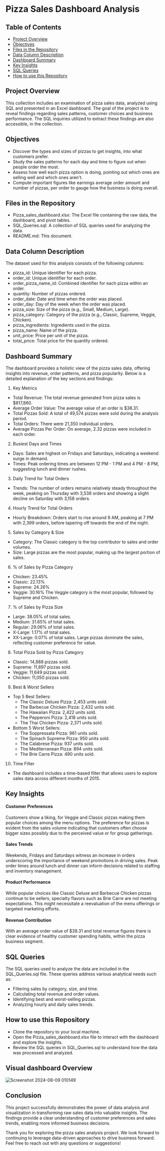 # Pizza Sales Dashboard Analysis

## Table of Contents
- [Project Overview](#project-overview)
- [Objectives](#objectives)
- [Files in the Repository](#files-in-the-repository)
- [Data Column Description](#data-column-description)
- [Dashboard Summary](#dashboard-summary)
- [Key Insights](#key-insights)
- [SQL Queries](#sql-queries)
- [How to use this Repository](#how-to-use-this-repository)
  
## Project Overview
 This collection includes an examination of pizza sales data, analyzed using SQL and presented in an Excel dashboard. The goal of the project is to reveal findings regarding sales patterns, customer choices and business performance. The SQL inquiries utilized to extract these findings are also accessible, in the collection.
 
 ## Objectives
- Discover the types and sizes of pizzas to get insights, into what customers prefer.
- Study the sales patterns for each day and time to figure out when people order the most.
- Assess how well each pizza option is doing, pointing out which ones are selling well and which ones aren't.
- Compute important figures like earnings average order amount and number of pizzas, per order to gauge how the business is doing overall.
  
 ## Files in the Repository
 - Pizza_sales_dashboard.xlsx: The Excel file containing the raw data, the dashboard, and pivot tables.
 - SQL_Queries.sql: A collection of SQL queries used for analyzing the data.
 - README.md: This document.
   
## Data Column Description
The dataset used for this analysis consists of the following columns:

 - pizza_id: Unique identifier for each pizza.
- order_id: Unique identifier for each order.
- order_pizza_name_id: Combined identifier for each pizza within an order.
- quantity: Number of pizzas ordered.
- order_date: Date and time when the order was placed.
- order_day: Day of the week when the order was placed.
- pizza_size: Size of the pizza (e.g., Small, Medium, Large).
- pizza_category: Category of the pizza (e.g., Classic, Supreme, Veggie, Chicken).
- pizza_ingredients: Ingredients used in the pizza.
- pizza_name: Name of the pizza.
- unit_price: Price per unit of the pizza.
- total_price: Total price for the quantity ordered.
  
## Dashboard Summary

The dashboard provides a holistic view of the pizza sales data, offering insights into revenue, order patterns, and pizza popularity. Below is a detailed explanation of the key sections and findings:

1. Key Metrics
  - Total Revenue: The total revenue generated from pizza sales is $817,860.
  - Average Order Value: The average value of an order is $38.31.
  - Total Pizzas Sold: A total of 49,574 pizzas were sold during the analysis period.
  - Total Orders: There were 21,350 individual orders.
  - Average Pizzas Per Order: On average, 2.32 pizzas were included in each order.
2. Busiest Days and Times
 - Days: Sales are highest on Fridays and Saturdays, indicating a weekend surge in demand.
 - Times: Peak ordering times are between 12 PM - 1 PM and 4 PM - 8 PM, suggesting lunch and dinner rushes.
3. Daily Trend for Total Orders
 - Trends: The number of orders remains relatively steady throughout the week, peaking on Thursday with 3,538 orders and showing a slight decline on Saturday with 3,158 orders.
4. Hourly Trend for Total Orders
 - Hourly Breakdown: Orders start to rise around 9 AM, peaking at 7 PM with 2,399 orders, before tapering off towards the end of the night.
5. Sales by Category & Size
 - Category: The Classic category is the top contributor to sales and order volumes.
 - Size: Large pizzas are the most popular, making up the largest portion of sales.
6. % of Sales by Pizza Category
 - Chicken: 23.45%
 - Classic: 22.13%
 - Supreme: 24.26%
 - Veggie: 30.16%
 The Veggie category is the most popular, followed by Supreme and Chicken.
7. % of Sales by Pizza Size
 - Large: 38.05% of total sales.
 - Medium: 31.65% of total sales.
 - Regular: 29.06% of total sales.
 - X-Large: 1.17% of total sales.
 - XX-Large: 0.07% of total sales.
 Large pizzas dominate the sales, reflecting customer preference for value.
8. Total Pizza Sold by Pizza Category
 - Classic: 14,888 pizzas sold.
 - Supreme: 11,897 pizzas sold.
 - Veggie: 11,649 pizzas sold.
 - Chicken: 11,050 pizzas sold.
9. Best & Worst Sellers
- Top 5 Best Sellers:
  - The Classic Deluxe Pizza: 2,453 units sold.
  - The Barbecue Chicken Pizza: 2,432 units sold.
  - The Hawaiian Pizza: 2,422 units sold.
  - The Pepperoni Pizza: 2,418 units sold.
  - The Thai Chicken Pizza: 2,371 units sold.
- Bottom 5 Worst Sellers:
  - The Soppressata Pizza: 961 units sold.
  - The Spinach Supreme Pizza: 950 units sold.
  - The Calabrese Pizza: 937 units sold.
  - The Mediterranean Pizza: 894 units sold.
  - The Brie Carre Pizza: 490 units sold.
 10. Time Filter
 - The dashboard includes a time-based filter that allows users to explore sales data across different months of 2015.

## Key Insights
#### Customer Preferences

Customers show a liking, for Veggie and Classic pizzas making them popular choices among the menu options.
The preference for pizzas is evident from the sales volume indicating that customers often choose bigger sizes possibly due to the perceived value or for group gatherings.
#### Sales Trends

Weekends, Fridays and Saturdays witness an increase in orders underscoring the importance of weekend promotions in driving sales.
Peak order times around lunch and dinner can inform decisions related to staffing and inventory management.
#### Product Performance

While popular choices like Classic Deluxe and Barbecue Chicken pizzas continue to be sellers, specialty flavors such as Brie Carre are not meeting expectations. This might necessitate a reevaluation of the menu offerings or targeted marketing efforts.
#### Revenue Contribution

With an average order value of $38.31 and total revenue figures there is clear evidence of healthy customer spending habits, within the pizza business segment.
## SQL Queries
The SQL queries used to analyze the data are included in the SQL_Queries.sql file. These queries address various analytical needs such as:

- Filtering sales by category, size, and time.
- Calculating total revenue and order values.
- Identifying best and worst-selling pizzas.
- Analyzing hourly and daily sales trends.

## How to use this Repository
- Clone the repository to your local machine.
- Open the Pizza_sales_dashboard.xlsx file to interact with the dashboard and explore the insights.
- Review the SQL queries in SQL_Queries.sql to understand how the data was processed and analyzed.

## Visual dashboard Overview

![Screenshot 2024-08-09 010149](https://github.com/user-attachments/assets/9d45d87d-d13b-4968-9442-8db0a9bbd0ef)

## Conclusion 
This project successfully demonstrates the power of data analysis and visualization in transforming raw sales data into valuable insights. The findings provide a clear understanding of customer preferences and sales trends, enabling more informed business decisions.

Thank you for exploring the pizza sales analysis project. We look forward to continuing to leverage data-driven approaches to drive business forward. Feel free to reach out with any questions or suggestions!

